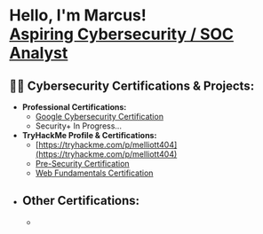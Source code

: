 <h1>Hello, I'm Marcus! <br/><a href="https://www.linkedin.com/in/john-marcus-elliott-a1a7162a9/">Aspiring Cybersecurity / SOC Analyst</a></h1>

<h2>👨‍💻 Cybersecurity Certifications & Projects:</h2>

- <b>Professional Certifications:</b>
  - [Google Cybersecurity Certification](https://ibb.co/C7gbjdR)
  - Security+ In Progress...
- <b>TryHackMe Profile & Certifications:</b>
  - [https://tryhackme.com/p/melliott404](https://tryhackme.com/p/melliott404)
  - [Pre-Security Certification](https://ibb.co/M2hZFfM)
  - [Web Fundamentals Certification](https://ibb.co/bP40pD6)
- <b>Other Certifications:</b>
  -
  -


